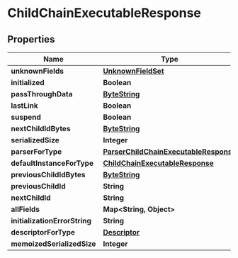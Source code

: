 # ChildChainExecutableResponse

## Properties
Name | Type | Description | Notes
------------ | ------------- | ------------- | -------------
**unknownFields** | [**UnknownFieldSet**](UnknownFieldSet.md) |  |  [optional]
**initialized** | **Boolean** |  |  [optional]
**passThroughData** | [**ByteString**](ByteString.md) |  |  [optional]
**lastLink** | **Boolean** |  |  [optional]
**suspend** | **Boolean** |  |  [optional]
**nextChildIdBytes** | [**ByteString**](ByteString.md) |  |  [optional]
**serializedSize** | **Integer** |  |  [optional]
**parserForType** | [**ParserChildChainExecutableResponse**](ParserChildChainExecutableResponse.md) |  |  [optional]
**defaultInstanceForType** | [**ChildChainExecutableResponse**](ChildChainExecutableResponse.md) |  |  [optional]
**previousChildIdBytes** | [**ByteString**](ByteString.md) |  |  [optional]
**previousChildId** | **String** |  |  [optional]
**nextChildId** | **String** |  |  [optional]
**allFields** | **Map&lt;String, Object&gt;** |  |  [optional]
**initializationErrorString** | **String** |  |  [optional]
**descriptorForType** | [**Descriptor**](Descriptor.md) |  |  [optional]
**memoizedSerializedSize** | **Integer** |  |  [optional]
